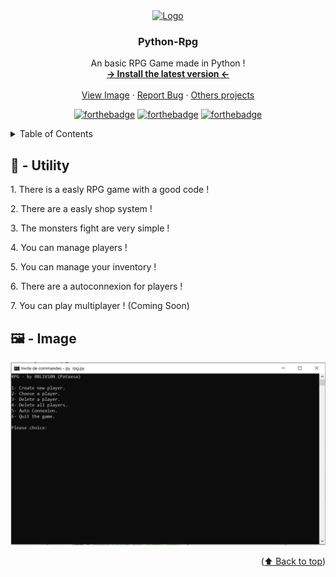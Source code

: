 <div id="top"></div>
<div align="center">
  <a href="https://github.com/Pataxsa/Python-Rpg">
    <img src="https://raw.githubusercontent.com/Pataxsa/Python-Rpg/main/Python-Rpg/assets/Icon.png" alt="Logo" width="80" height="80">
  </a>

  <h3 align="center">Python-Rpg</h3>

  <p align="center">
    An basic RPG Game made in Python !
    <br />
    <a href="https://github.com/Pataxsa/Python-Rpg/releases/latest"><strong>-> Install the latest version <-</strong></a>
    <br />
    <br />
    <a href="#image">View Image</a>
    ·
    <a href="https://github.com/Pataxsa/Python-Rpg/issues">Report Bug</a>
    ·
    <a href="https://github.com/Pataxsa?tab=repositories">Others projects</a>
  </p>
</div>
<div align="center">
  
  [![forthebadge](https://forthebadge.com/images/badges/made-with-python.svg)](https://github.com/Pataxsa/Python-Rpg)
  [![forthebadge](https://forthebadge.com/images/badges/built-with-love.svg)](https://github.com/Pataxsa/Python-Rpg)
  [![forthebadge](https://forthebadge.com/images/badges/open-source.svg)](https://github.com/Pataxsa/Python-Rpg)
  
</div>

<details>
  <summary>Table of Contents</summary>
  <ol>
    <li>
      <a href="#utility">Utility</a>
    </li>
    <li>
      <a href="#image">Image</a>
    </li>
  </ol>
</details>

<h2 id="utility">🔨 - Utility</h2>
<p>1. There is a easly RPG game with a good code !</p>
<p>2. There are a easly shop system !</p>
<p>3. The monsters fight are very simple !</p>
<p>4. You can manage players !</p>
<p>5. You can manage your inventory !</p>
<p>6. There are a autoconnexion for players !</p>
<p>7. You can play multiplayer ! (Coming Soon)</p>


<h2 id="image">🖼️ - Image</h2>

[<img src="https://raw.githubusercontent.com/Pataxsa/Python-Rpg/main/assets/Mainmenu.PNG" alt="Image" width="600">](https://github.com/Pataxsa/Python-Rpg/releases/latest)

<p align="right">(<a href="#top">⬆️ Back to top</a>)</p>

